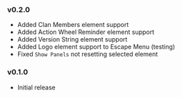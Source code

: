 ### v0.2.0
 - Added Clan Members element support
 - Added Action Wheel Reminder element support
 - Added Version String element support
 - Added Logo element support to Escape Menu (testing)
 - Fixed `Show Panels` not resetting selected element
### v0.1.0
 - Initial release
